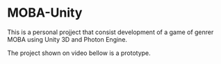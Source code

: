 # MOBA-Unity

This is a personal projject that consist development of a game of genrer MOBA using Unity 3D and Photon Engine.

The project shown on video bellow is a prototype.
